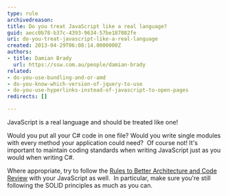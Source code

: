 ```yaml
---
type: rule
archivedreason: 
title: Do you treat JavaScript like a real language?
guid: aecc0b78-b37c-4393-9634-57be187082fe
uri: do-you-treat-javascript-like-a-real-language
created: 2013-04-29T06:08:14.0000000Z
authors:
- title: Damian Brady
  url: https://ssw.com.au/people/damian-brady
related:
- do-you-use-bundling-and-or-amd
- do-you-know-which-version-of-jquery-to-use
- do-you-use-hyperlinks-instead-of-javascript-to-open-pages
redirects: []

---
```


JavaScript is a real language and should be treated like one! 
<!--endintro-->

Would you put all your C# code in one file? Would you write single modules with every method your application could need?  Of course not!
It's important to maintain coding standards when writing JavaScript just as you would when writing C#.


Where appropriate, try to follow the [Rules to Better Architecture and Code Review](/SoftwareDevelopment/RulestobetterArchitectureandCodeReview) with your JavaScript as well.  In particular, make sure you're still following the SOLID principles as much as you can.
